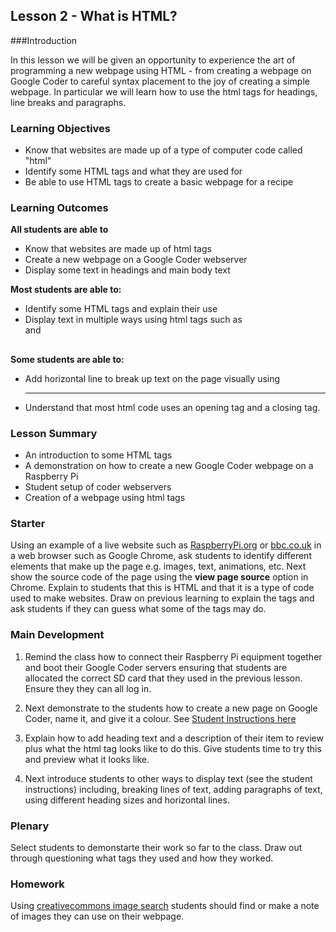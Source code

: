 ## Lesson 2 - What is HTML?

###Introduction

In this lesson we will be given an opportunity to experience the art of programming a new webpage using HTML - from creating a webpage on Google Coder to careful syntax placement to the joy of creating a simple webpage. In particular we will learn how to use the html tags for headings, line breaks and paragraphs.

### Learning Objectives

- Know that websites are made up of a type of computer code called "html"
- Identify some HTML tags and what they are used for
- Be able to use HTML tags to create a basic webpage for a recipe

### Learning Outcomes

**All students are able to**

- Know that websites are made up of html tags
- Create a new webpage on a Google Coder webserver
- Display some text in headings and main body text

**Most students are able to:**

- Identify some HTML tags and explain their use
- Display text in multiple ways using html tags such as <br> and <h2>

**Some students are able to:**

- Add horizontal line to break up text on the page visually using <hr />
- Understand that most html code uses an opening tag and a closing tag.


### Lesson Summary

- An introduction to some HTML tags
- A demonstration on how to create a new Google Coder webpage on a Raspberry Pi
- Student setup of coder webservers
- Creation of a webpage using html tags

### Starter

Using an example of a live website such as [RaspberryPi.org](http://www.raspberrypi.org) or [bbc.co.uk](http://bbc.co.uk) in a web browser such as Google Chrome, ask students to identify different elements that make up the page e.g. images, text, animations, etc. Next show the source code of the page using the **view page source** option in Chrome. Explain to students that this is HTML and that it is a type of code used to make websites. Draw on previous learning to explain the tags and ask students if they can guess what some of the tags may do.

### Main Development

1. Remind the class how to connect their Raspberry Pi equipment together and boot their Google Coder servers ensuring that students are allocated the correct SD card that they used in the previous lesson. Ensure they they can all log in.

2. Next demonstrate to the students how to create a new page on Google Coder, name it, and give it a colour. See [Student Instructions here]()

3. Explain how to add heading text and a description of their item to review plus what the html tag looks like to do this. Give students time to try this and preview what it looks like.

4. Next introduce students to other ways to display text (see the student instructions) including, breaking lines of text, adding paragraphs of text, using different heading sizes and horizontal lines.

### Plenary

Select students to demonstarte their work so far to the class. Draw out through questioning what tags they used and how they worked. 

### Homework

Using [creativecommons image search](http://search.creativecommons.org/) students should find or make a note of images they can use on their webpage.


